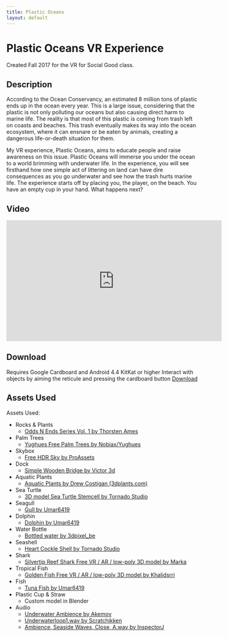 ```yaml
---
title: Plastic Oceans
layout: default
---
```


# [](#header-1)Plastic Oceans VR Experience

Created Fall 2017 for the VR for Social Good class.

## [](#header-2)Description

According to the Ocean Conservancy, an estimated 8 million tons of plastic ends up in the ocean every year. This is a large issue, considering that the plastic is not only polluting our oceans but also causing direct harm to marine life. The reality is that most of this plastic is coming from trash left on coasts and beaches. This trash eventually makes its way into the ocean ecosystem, where it can ensnare or be eaten by animals, creating a dangerous life-or-death situation for them.

My VR experience, Plastic Oceans, aims to educate people and raise awareness on this issue. Plastic Oceans will immerse you under the ocean to a world brimming with underwater life. In the experience, you will see firsthand how one simple act of littering on land can have dire consequences as you go underwater and see how the trash hurts marine life. The experience starts off by placing you, the player, on the beach. You have an empty cup in your hand. What happens next? 

## [](#header-2)Video

<iframe width="560" height="315" src="https://www.youtube.com/embed/DV78le_HuvM" frameborder="0" allowfullscreen></iframe>

## [](#header-2)Download

Requires Google Cardboard and Android 4.4 KitKat or higher
Interact with objects by aiming the reticule and pressing the cardboard button
[Download](https://drive.google.com/open?id=0B8HZRfGRZVTkZG9IcDFBOXB1ZUk)

## [](#header-2)Assets Used
Assets Used:
- Rocks & Plants
  - [Odds N Ends Series Vol. 1 by Thorsten Ames](https://www.assetstore.unity3d.com/en/#!/content/60504)
- Palm Trees
  - [Yughues Free Palm Trees by Nobiax/Yughues](https://www.assetstore.unity3d.com/en/#!/content/13540)
- Skybox
  - [Free HDR Sky by ProAssets](https://www.assetstore.unity3d.com/en/#!/content/61217)
- Dock
  - [Simple Wooden Bridge by Victor 3d](https://www.assetstore.unity3d.com/en/#!/content/819)
- Aquatic Plants
  - [Aquatic Plants by Drew Costigan (3dplants.com)](http://www.3dplants.0catch.com/aqua10.html)
- Sea Turtle
  - [3D model Sea Turtle Stemcell by Tornado Studio](https://www.turbosquid.com/3d-models/3d-model-sea-turtle-stemcell-1182566)
- Seagull
  - [Gull by Umar6419](https://free3d.com/3d-model/gull-17126.html)
- Dolphin
  - [Dolphin by Umar6419](https://free3d.com/3d-model/dolphin-91252.html)
- Water Bottle
  - [Bottled water by 3dpixel_be](https://free3d.com/3d-model/bottled-water-34022.html)
- Seashell
  - [Heart Cockle Shell by Tornado Studio](https://www.turbosquid.com/3d-models/max-heart-cockle-shell/1095999)
- Shark
  - [Silvertip Reef Shark Free VR / AR / low-poly 3D model by Marka](https://www.cgtrader.com/free-3d-models/animals/fish/silvertip-reef-shark)
- Tropical Fish
  - [Golden Fish Free VR / AR / low-poly 3D model by Khalidsrri](https://www.cgtrader.com/free-3d-models/animals/fish/golden-fish)
- Fish
  - [Tuna Fish by Umar6419](https://free3d.com/3d-model/tuna-fish-21843.html)
- Plastic Cup & Straw
  - Custom model in Blender
- Audio
  - [Underwater Ambience by Akemov](http://freesound.org/people/akemov/sounds/255597/)
  - [Underwaterloop1.wav by Scratchikken](http://freesound.org/people/scratchikken/sounds/115609/)
  - [Ambience, Seaside Waves, Close, A.wav by InspectorJ](http://freesound.org/people/InspectorJ/sounds/400632/)


